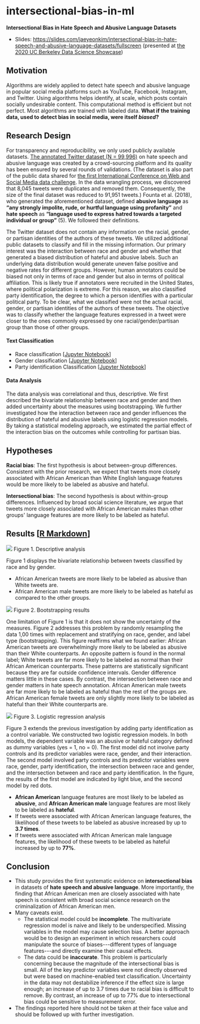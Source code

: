 # intersectional-bias-in-ml


**Intersectional Bias in Hate Speech and Abusive Language Datasets**

- Slides: https://slides.com/jaeyeonkim/intersectional-bias-in-hate-speech-and-abusive-language-datasets/fullscreen (presented at [the 2020 UC Berkeley Data Science Showcase](https://bids.berkeley.edu/events/spring-2020-data-science-showcase))

## Motivation

Algorithms are widely applied to detect hate speech and abusive language in popular social media platforms such as YouTube, Facebook, Instagram, and Twitter. Using algorithms helps identify, at scale, which posts contain socially undesirable content. This computational method is efficient but not perfect. Most algorithms are trained with labeled data. **What if the training data, used to detect bias in social media, were itself *biased*?**


## Research Design

For transparency and reproducibility, we only used publicly available datasets. [The annotated Twitter dataset (N = 99,996)](https://www.dropbox.com/sh/4mapojr85a6sc76/AABYMkjLVG-HhueAgd0qM9kwa?dl=0) on hate speech and abusive language was created by a crowd-sourcing platform and its quality has been ensured by several rounds of validations. (The dataset is also part of the public data shared for [the first International Conference on Web and Social Media data challenge](https://sites.google.com/view/icwsm2020datachallenge). In the data wrangling process, we discovered that 8,045 tweets were duplicates and removed them. Consequently, the size of the final dataset was reduced to 91,951 tweets.) Founta et al. (2018), who generated the aforementioned dataset, defined **abusive language** as **“any strongly impolite, rude, or hurtful language using profanity”** and **hate speech** as **“language used to express hatred towards a targeted individual or group”** (5). We followed their definitions.

The Twitter dataset does not contain any information on the racial, gender, or partisan identities of the authors of these tweets. We utilized additional public datasets to classify and fill in the missing information. Our primary interest was the interaction between race and gender and whether that generated a biased distribution of hateful and abusive labels. Such an underlying data distribution would generate uneven false positive and negative rates for different groups. However, human annotators could be biased not only in terms of race and gender but also in terms of political affiliation. This is likely true if annotators were recruited in the United States, where political polarization is extreme. For this reason, we also classified party identification, the degree to which a person identifies with a particular political party. To be clear, what we classified were not the actual racial, gender, or partisan identities of the authors of these tweets. The objective was to classify whether the language features expressed in a tweet were closer to the ones commonly expressed by one racial/gender/partisan group than those of other groups.


#### Text Classification

- Race classification [[Jupyter Notebook](https://github.com/jaeyk/intersectional-bias-in-ml/blob/master/code/race_classification/code/race_classification_Santiago_Ortiz_Kim_reviewed.ipynb)]
- Gender classification [[Jupyter Notebook](https://github.com/jaeyk/intersectional-bias-in-ml/blob/master/code/gender_classification_Nam_Kim_reviewed.ipynb)]
- Party identification Classification [[Jupyter Notebook](https://github.com/jaeyk/intersectional-bias-in-ml/blob/master/code/party_ID_classification_Datta_Kim_reviewed.ipynb)]


#### Data Analysis

The data analysis was correlational and thus, descriptive. We first described the bivariate relationship between race and gender and then added uncertainty about the measures using bootstrapping. We further investigated how the interaction between race and gender influences the distribution of hateful and abusive labels using logistic regression models. By taking a statistical modeling approach, we estimated the partial effect of the interaction bias on the outcomes while controlling for partisan bias.

## Hypotheses

**Racial bias**: The first hypothesis is about between-group differences. Consistent with the prior research, we expect that tweets more closely associated with African American than White English language features would be more likely to be labeled as abusive and hateful.

**Intersectional bias**: The second hypothesis is about within-group differences. Influenced by broad social science literature, we argue that tweets more closely associated with African American males than other groups' language features are more likely to be labeled as hateful.

## Results [[R Markdown](https://github.com/jaeyk/intersectional-bias-in-ml/blob/master/code/modeling_visualization_Kim.Rmd)]

![](https://github.com/jaeyk/intersectional-bias-in-ml/blob/master/outputs/race_gender.png)
Figure 1. Descriptive analysis

Figure 1 displays the bivariate relationship between tweets classified by race and by gender.

- African American tweets are more likely to be labeled as abusive than White tweets are.
- African American male tweets are more likely to be labeled as hateful as compared to the other groups.

![](https://github.com/jaeyk/intersectional-bias-in-ml/blob/master/outputs/race_gender_boot.png)
Figure 2. Bootstrapping results

One limitation of Figure 1 is that it does not show the uncertainty of the measures. Figure 2 addresses this problem by randomly resampling the data 1,00 times with replacement and stratifying on race, gender, and label type (bootstrapping). This figure reaffirms what we found earlier: African American tweets are overwhelmingly more likely to be labeled as abusive than their White counterparts. An opposite pattern is found in the normal label; White tweets are far more likely to be labeled as normal than their African American counterparts. These patterns are statistically significant because they are far outside confidence intervals. Gender difference matters little in these cases. By contrast, the intersection between race and gender matters in hate speech annotation. African American male tweets are far more likely to be labeled as hateful than the rest of the groups are. African American female tweets are only slightly more likely to be labeled as hateful than their White counterparts are.

![](https://github.com/jaeyk/intersectional-bias-in-ml/blob/master/outputs/log_interpreted.png)
Figure 3. Logistic regression analysis

Figure 3 extends the previous investigation by adding party identification as a control variable. We constructed two logistic regression models. In both models, the dependent variable was an abusive or hateful category defined as dummy variables (yes = 1, no = 0). The first model did not involve party controls and its predictor variables were race, gender, and their interaction. The second model involved party controls and its predictor variables were race, gender, party identification, the intersection between race and gender, and the intersection between and race and party identification. In the figure, the results of the first model are indicated by light blue, and the second model by red dots.

- **African American** language features are most likely to be labeled as **abusive**, and **African American male** language features are most likely to be labeled as **hateful**.
- If tweets were associated with African American language features, the likelihood of these tweets to be labeled as abusive increased by up to **3.7 times**.
- If tweets were associated with African American male language features, the likelihood of these tweets to be labeled as hateful increased by up to **77%**.

## Conclusion

- This study provides the first systematic evidence on **intersectional bias** in datasets of **hate speech and abusive language**. More importantly, the finding that African American men are closely associated with hate speech is consistent with broad social science research on the criminalization of African American men.
- Many caveats exist.
  - The statistical model could be **incomplete**. The multivariate regression model is naive and likely to be underspecified. Missing variables in the model may cause selection bias. A better approach would be to design an experiment in which researchers could manipulate the source of biases---different types of language features---and directly examine their causal effects.
  - The data could be **inaccurate**. This problem is particularly concerning because the magnitude of the intersectional bias is small. All of the key predictor variables were not directly observed but were based on machine-enabled text classification. Uncertainty in the data may not destabilize inference if the effect size is large enough; an increase of up to 3.7 times due to racial bias is difficult to remove. By contrast, an increase of up to 77% due to intersectional bias could be sensitive to measurement error.
- The findings reported here should not be taken at their face value and should be followed up with further investigation.
